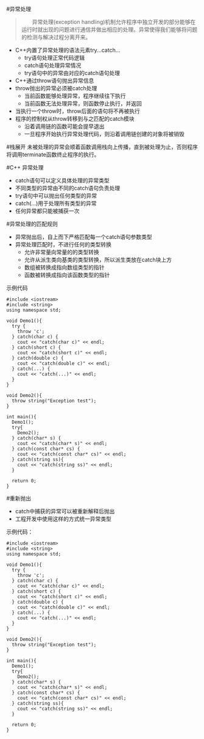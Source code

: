 #异常处理
>&emsp;&emsp;异常处理(exception handling)机制允许程序中独立开发的部分能够在运行时就出现的问题进行通信并做出相应的处理。异常使得我们能够将问题的检测与解决过程分离开来。

* C++内置了异常处理的语法元素try...catch...
  * try语句处理正常代码逻辑
  * catch语句处理异常情况
  * try语句中的异常由对应的catch语句处理
* C++通过throw语句抛出异常信息
* throw抛出的异常必须被catch处理
  * 当前函数能够处理异常，程序继续往下执行
  * 当前函数无法处理异常，则函数停止执行，并返回
* 当执行一个throw时，throw后面的语句将不再被执行
* 程序的控制权从throw转移到与之匹配的catch模块
  * 沿着调用链的函数可能会提早退出
  * 一旦程序开始执行异常处理代码，则沿着调用链创建的对象将被销毁

#栈展开
未被处理的异常会顺着函数调用栈向上传播，直到被处理为止，否则程序将调用terminate函数终止程序的执行。

#C++ 异常处理
* catch语句可以定义具体处理的异常类型
* 不同类型的异常由不同的catch语句负责处理
* try语句中可以抛出任何类型的异常
* catch(...)用于处理所有类型的异常
* 任何异常都只能被捕获一次

#异常处理的匹配规则
* 异常抛出后，自上而下严格匹配每一个catch语句参数类型
* 异常处理匹配时，不进行任何的类型转换
  * 允许非常量向常量的的类型转换
  * 允许从派生类向基类的类型转换，所以派生类放在catch块上方
  * 数组被转换成指向数组类型的指针
  * 函数被转换成指向该函数类型的指针
  
示例代码

    #include <iostream>
    #include <string>
    using namespace std;
    
    void Demo1(){
      try {
        throw 'c';
      } catch(char c) {
        cout << "catch(char c)" << endl;
      } catch(short c) {
        cout << "catch(short c)" << endl;
      } catch(double c) { 
        cout << "catch(double c)" << endl;
      } catch(...) {
        cout << "catch(...)" << endl;
      }
    }
    
    void Demo2(){
      throw string("Exception test");
    }
    
    int main(){
      Demo1();
      try{
        Demo2();
      } catch(char* s) {
        cout << "catch(char* s)" << endl;
      } catch(const char* cs) {
        cout << "catch(const char* cs)" << endl;
      } catch(string ss){
        cout << "catch(string ss)" << endl;
      }
    
      return 0;
    }


#重新抛出
* catch中捕获的异常可以被重新解释后抛出
* 工程开发中使用这样的方式统一异常类型

示例代码：

    #include <iostream>
    #include <string>
    using namespace std;
    
    void Demo1(){
      try {
        throw 'c';
      } catch(char c) {
        cout << "catch(char c)" << endl;
      } catch(short c) {
        cout << "catch(short c)" << endl;
      } catch(double c) { 
        cout << "catch(double c)" << endl;
      } catch(...) {
        cout << "catch(...)" << endl;
      }
    }
    
    void Demo2(){
      throw string("Exception test");
    }
    
    int main(){
      Demo1();
      try{
        Demo2();
      } catch(char* s) {
        cout << "catch(char* s)" << endl;
      } catch(const char* cs) {
        cout << "catch(const char* cs)" << endl;
      } catch(string ss){
        cout << "catch(string ss)" << endl;
      }
    
      return 0;
    }